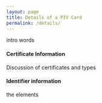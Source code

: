 ```yaml
---
layout: page
title: Details of a PIV Card
permalink: /details/
---
```

intro words

#### Certificate Information

Discussion of certificates and types

#### Identifier information

the elements

